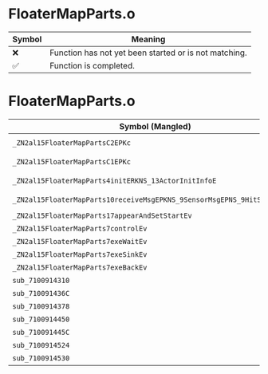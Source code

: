 # FloaterMapParts.o
| Symbol | Meaning 
| ------------- | ------------- 
| :x: | Function has not yet been started or is not matching. 
| :white_check_mark: | Function is completed. 


# FloaterMapParts.o
| Symbol (Mangled) | Symbol (Demangled) | Decompiled? |
| ------------- |  ------------- | ------------- |
| `_ZN2al15FloaterMapPartsC2EPKc` | `al::FloaterMapParts::FloaterMapParts(char const*)` | :white_check_mark: |
| `_ZN2al15FloaterMapPartsC1EPKc` | `al::FloaterMapParts::FloaterMapParts(char const*)` | :white_check_mark: |
| `_ZN2al15FloaterMapParts4initERKNS_13ActorInitInfoE` | `al::FloaterMapParts::init(al::ActorInitInfo const&)` | :white_check_mark: |
| `_ZN2al15FloaterMapParts10receiveMsgEPKNS_9SensorMsgEPNS_9HitSensorES5_` | `al::FloaterMapParts::receiveMsg(al::SensorMsg const*,al::HitSensor *,al::HitSensor *)` | :white_check_mark: |
| `_ZN2al15FloaterMapParts17appearAndSetStartEv` | `al::FloaterMapParts::appearAndSetStart(void)` | :white_check_mark: |
| `_ZN2al15FloaterMapParts7controlEv` | `al::FloaterMapParts::control(void)` | :white_check_mark: |
| `_ZN2al15FloaterMapParts7exeWaitEv` | `al::FloaterMapParts::exeWait(void)` | :white_check_mark: |
| `_ZN2al15FloaterMapParts7exeSinkEv` | `al::FloaterMapParts::exeSink(void)` | :white_check_mark: |
| `_ZN2al15FloaterMapParts7exeBackEv` | `al::FloaterMapParts::exeBack(void)` | :white_check_mark: |
| `sub_7100914310` | `` | :white_check_mark: |
| `sub_710091436C` | `` | :white_check_mark: |
| `sub_7100914378` | `` | :white_check_mark: |
| `sub_7100914450` | `` | :white_check_mark: |
| `sub_710091445C` | `` | :white_check_mark: |
| `sub_7100914524` | `` | :white_check_mark: |
| `sub_7100914530` | `` | :white_check_mark: |
